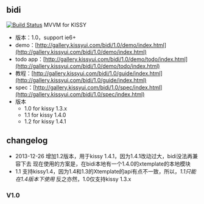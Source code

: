 ## bidi

[![Build Status](https://travis-ci.org/shepherdwind/bidi.png?branch=master)](https://travis-ci.org/shepherdwind/bidi)
MVVM for KISSY

* 版本：1.0，support ie6+
* demo：[http://gallery.kissyui.com/bidi/1.0/demo/index.html](http://gallery.kissyui.com/bidi/1.0/demo/index.html)
* todo app：[http://gallery.kissyui.com/bidi/1.0/demo/todo/index.html](http://gallery.kissyui.com/bidi/1.0/demo/todo/index.html)
* 教程：[http://gallery.kissyui.com/bidi/1.0/guide/index.html](http://gallery.kissyui.com/bidi/1.0/guide/index.html)
* spec：[http://gallery.kissyui.com/bidi/1.0/spec/index.html](http://gallery.kissyui.com/bidi/1.0/spec/index.html)
* 版本 
  - 1.0 for kissy 1.3.x
  - 1.1 for kissy 1.4.0
  - 1.2 for kissy 1.4.1

## changelog

* 2013-12-26 增加1.2版本，用于kissy 1.4.1，因为1.4.1改动过大，bidi没法再兼容下去
  现在使用的方案是，在bidi本地有一个1.4.0的xtemplate的本地模块
* 1.1 支持kissy1.4，因为1.4和1.3的Xtemplate的api有点不一致，所以，<em>1.1只能在1.4版本下使用</em>
反之亦然，1.0仅支持kissy 1.3.x

### V1.0


